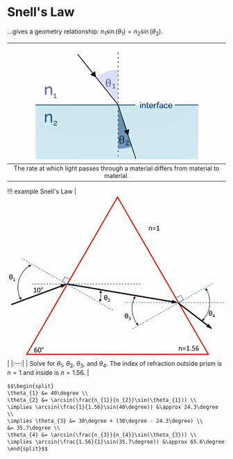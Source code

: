 # Snell's Law

...gives a geometry relationship: $n_{1}\sin(\theta_{1}) = n_{2}\sin(\theta_{2})$.

| ![](../../../attachments/engr-837-001-materials-characterization-methods/basics_of_optics_220830_154214_EST.png) |
|:--:|
| The rate at which light passes through a material differs from material to material. |

!!! example Snell's Law
    | ![](../../../attachments/engr-837-001-materials-characterization-methods/snells_law_example_220830_154332_EST.png) |
    |:--:|
    | Solve for $\theta_{1}$, $\theta_{2}$, $\theta_{3}$, and $\theta_{4}$. The index of refraction outside prism is $n = 1$ and inside is $n = 1.56$. |

    $$\begin{split}
    \theta_{1} &= 40\degree \\
    \theta_{2} &= \arcsin(\frac{n_{1}}{n_{2}}\sin(\theta_{1})) \\
    \implies \arcsin(\frac{1}{1.56}\sin(40\degree)) &\approx 24.3\degree \\
    \implies \theta_{3} &= 30\degree + (30\degree - 24.3\degree) \\
    &= 35.7\degree \\
    \theta_{4} &= \arcsin(\frac{n_{3}}{n_{4}}\sin(\theta_{3})) \\
    \implies \arcsin(\frac{1.56}{1}\sin(35.7\degree)) &\approx 65.6\degree
    \end{split}$$